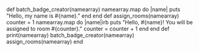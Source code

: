 def batch_badge_creator(namearray)
namearray.map do |name|
puts "Hello, my name is #{name}."
end
end
 def assign_rooms(namearray)
counter = 1
namearray.map do |name|irb
puts "Hello, #{name}! You will be assigned to room #{counter}."
counter = counter + 1
end
end
 def print(namearray)
batch_badge_creator(namearray)
assign_rooms(namearray)
end 